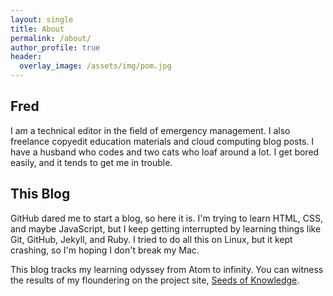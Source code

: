 ```yaml
---
layout: single
title: About
permalink: /about/
author_profile: true
header:
  overlay_image: /assets/img/pom.jpg
---
```


<!-- ![pom](/assets/img/pom.jpg) -->

## Fred

I am a technical editor in the field of emergency management. I also freelance copyedit education materials and cloud computing blog posts. I have a husband who codes and two cats who loaf around a lot. I get bored easily, and it tends to get me in trouble.

## This Blog

GitHub dared me to start a blog, so here it is. I'm trying to learn HTML, CSS, and maybe JavaScript, but I keep getting interrupted by learning things like Git, GitHub, Jekyll, and Ruby. I tried to do all this on Linux, but it kept crashing, so I'm hoping I don't break my Mac.

This blog tracks my learning odyssey from Atom to infinity. You can witness the results of my floundering on the project site, [Seeds of Knowledge](https://clytemestra.github.io).
